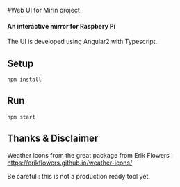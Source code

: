 #Web UI for MirIn project
#### An interactive mirror for Raspbery Pi

The UI is developed using Angular2 with Typescript.

## Setup
```shell
npm install
```

## Run
```shell
npm start
```

## Thanks & Disclaimer
Weather icons from the great package from Erik Flowers : https://erikflowers.github.io/weather-icons/

Be careful : this is not a production ready tool yet.